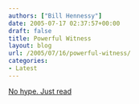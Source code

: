 ```yaml
---
authors: ["Bill Hennessy"]
date: 2005-07-17 02:37:57+00:00
draft: false
title: Powerful Witness
layout: blog
url: /2005/07/16/powerful-witness/
categories:
- Latest
---
```


[No hype.  Just read](https://afterabortion.blogspot.com/2005/07/back-to-screw-abstinence-party-hosted.html)
